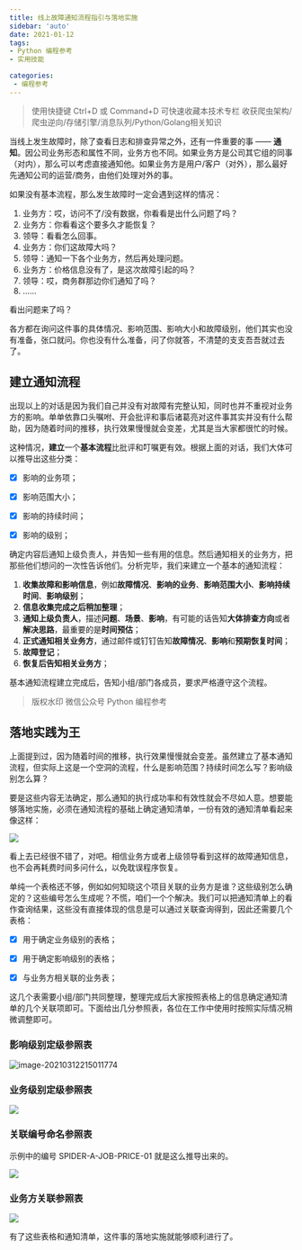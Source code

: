 ```yaml
---
title: 线上故障通知流程指引与落地实施
sidebar: 'auto'
date: 2021-01-12
tags:
- Python 编程参考
- 实用技能

categories:
 - 编程参考
---
```


> 使用快捷键 Ctrl+D 或 Command+D 可快速收藏本技术专栏 收获爬虫架构/爬虫逆向/存储引擎/消息队列/Python/Golang相关知识


当线上发生故障时，除了查看日志和排查异常之外，还有一件重要的事 —— **通知**。因公司业务形态和属性不同，业务方也不同。如果业务方是公司其它组的同事（对内），那么可以考虑直接通知他。如果业务方是用户/客户（对外），那么最好先通知公司的运营/商务，由他们处理对外的事。


如果没有基本流程，那么发生故障时一定会遇到这样的情况：


1. 业务方：哎，访问不了/没有数据，你看看是出什么问题了吗？
1. 业务方：你看看这个要多久才能恢复？
1. 领导：看看怎么回事。
1. 业务方：你们这故障大吗？
1. 领导：通知一下各个业务方，然后再处理问题。
1. 业务方：价格信息没有了，是这次故障引起的吗？
1. 领导：哎，商务群那边你们通知了吗？
1. ……



看出问题来了吗？


各方都在询问这件事的具体情况、影响范围、影响大小和故障级别，他们其实也没有准备，张口就问。你也没有什么准备，问了你就答，不清楚的支支吾吾就过去了。


## 建立通知流程


出现以上的对话是因为我们自己并没有对故障有完整认知，同时也并不重视对业务方的影响。单单依靠口头嘱咐、开会批评和事后诸葛亮对这件事其实并没有什么帮助，因为随着时间的推移，执行效果慢慢就会变差，尤其是当大家都很忙的时候。


这种情况，**建立**一个**基本流程**比批评和叮嘱更有效。根据上面的对话，我们大体可以推导出这些分类：


- [x]  影响的业务项；
- [x]  影响范围大小；
- [x]  影响的持续时间；
- [x]  影响的级别；



确定内容后通知上级负责人，并告知一些有用的信息。然后通知相关的业务方，把那些他们想问的一次性告诉他们。分析完毕，我们来建立一个基本的通知流程：


1. **收集故障和影响信息**，例如**故障情况**、**影响的业务**、**影响范围大小**、**影响持续时间**、**影响级别**；
1. **信息收集完成之后稍加整理**；
1. **通知上级负责人**，描述**问题**、**场景**、**影响**，有可能的话告知**大体排查方向**或者**解决思路**，最重要的是**时间预估**；
1. **正式通知相关业务方**，通过邮件或钉钉告知**故障情况**、**影响**和**预期恢复时间**；
1. **故障登记**；
1. **恢复后告知相关业务方**；



基本通知流程建立完成后，告知小组/部门各成员，要求严格遵守这个流程。


> 版权水印 微信公众号 Python 编程参考



## 落地实践为王


上面提到过，因为随着时间的推移，执行效果慢慢就会变差。虽然建立了基本通知流程，但实际上这是一个空洞的流程，什么是影响范围？持续时间怎么写？影响级别怎么算？

要是这些内容无法确定，那么通知的执行成功率和有效性就会不尽如人意。想要能够落地实施，必须在通知流程的基础上确定通知清单，一份有效的通知清单看起来像这样：

![](https://img.weishidong.com/20210312221135.png)

看上去已经很不错了，对吧。相信业务方或者上级领导看到这样的故障通知信息，也不会再耗费时间多问什么，以免耽误程序恢复。


单纯一个表格还不够，例如如何知晓这个项目关联的业务方是谁？这些级别怎么确定的？这些编号怎么生成呢？不慌，咱们一个个解决。我们可以把通知清单上的看作查询结果，这些没有直接体现的信息是可以通过关联查询得到，因此还需要几个表格：


- [x]  用于确定业务级别的表格；
- [x]  用于确定影响级别的表格；
- [x]  与业务方相关联的业务表；



这几个表需要小组/部门共同整理，整理完成后大家按照表格上的信息确定通知清单的几个关联项即可。下面给出几分参照表，各位在工作中使用时按照实际情况稍微调整即可。

### 影响级别定级参照表

![image-20210312215011774](https://img.weishidong.com/20210312215011.png)

### 业务级别定级参照表

![](https://img.weishidong.com/20210312221154.png)

### 关联编号命名参照表

示例中的编号 SPIDER-A-JOB-PRICE-01 就是这么推导出来的。

![](https://img.weishidong.com/20210312221206.png)
### 业务方关联参照表
![](https://img.weishidong.com/20210312221217.png)

有了这些表格和通知清单，这件事的落地实施就能够顺利进行了。

<Vssue :title="$title" />